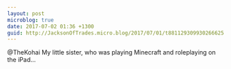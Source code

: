 ```yaml
---
layout: post
microblog: true
date: 2017-07-02 01:36 +1300
guid: http://JacksonOfTrades.micro.blog/2017/07/01/t881129309930266625.html
---
```

@TheKohai My little sister, who was playing Minecraft and roleplaying on the iPad...
